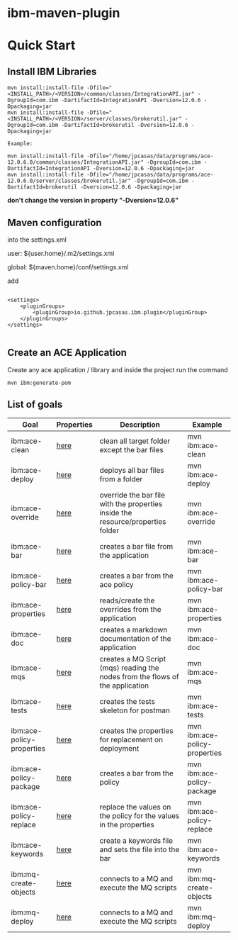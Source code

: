 # ibm-maven-plugin

# Quick Start

## Install IBM Libraries

```
mvn install:install-file -Dfile="<INSTALL_PATH>/<VERSION>/common/classes/IntegrationAPI.jar" -DgroupId=com.ibm -DartifactId=IntegrationAPI -Dversion=12.0.6 -Dpackaging=jar
mvn install:install-file -Dfile="<INSTALL_PATH>/<VERSION>/server/classes/brokerutil.jar" -DgroupId=com.ibm -DartifactId=brokerutil -Dversion=12.0.6 -Dpackaging=jar

Example:

mvn install:install-file -Dfile="/home/jpcasas/data/programs/ace-12.0.6.0/common/classes/IntegrationAPI.jar" -DgroupId=com.ibm -DartifactId=IntegrationAPI -Dversion=12.0.6 -Dpackaging=jar
mvn install:install-file -Dfile="/home/jpcasas/data/programs/ace-12.0.6.0/server/classes/brokerutil.jar" -DgroupId=com.ibm -DartifactId=brokerutil -Dversion=12.0.6 -Dpackaging=jar

```
**don't change the version  in property "-Dversion=12.0.6"**

## Maven configuration

into the settings.xml 

user:   ${user.home}/.m2/settings.xml

global: ${maven.home}/conf/settings.xml

add
```

<settings>
    <pluginGroups>
        <pluginGroup>io.github.jpcasas.ibm.plugin</pluginGroup>
    </pluginGroups>
</settings>


```

## Create an ACE Application

Create any ace application / library and inside the project run the command

```
mvn ibm:generate-pom

```

## List of goals

| Goal                      | Properties                           | Description                                                                     | Example                       |
| ------------------------- | ------------------------------------ | ------------------------------------------------------------------------------- | ----------------------------- |
| ibm:ace-clean             | [here](doc/ace-clean.md)             | clean all target folder except the bar files                                    | mvn ibm:ace-clean             |
| ibm:ace-deploy            | [here](doc/ace-deploy.md)            | deploys all bar files from a folder                                             | mvn ibm:ace-deploy            |
| ibm:ace-override          | [here](doc/ace-override.md)          | override the bar file with the properties inside the resource/properties folder | mvn ibm:ace-override          |
| ibm:ace-bar               | [here](doc/ace-bar.md)               | creates a bar file from the application                                         | mvn ibm:ace-bar               |
| ibm:ace-policy-bar        | [here](doc/ace-policy-bar.md)        | creates a bar from the ace policy                                               | mvn ibm:ace-policy-bar        |
| ibm:ace-properties        | [here](doc/ace-properties.md)        | reads/create the overrides from the application                                 | mvn ibm:ace-properties        |
| ibm:ace-doc               | [here](doc/ace-doc.md)               | creates a markdown documentation of the application                             | mvn ibm:ace-doc               |
| ibm:ace-mqs               | [here](doc/ace-mqs.md)               | creates a MQ Script (mqs) reading the nodes from the flows of the application   | mvn ibm:ace-mqs               |
| ibm:ace-tests             | [here](doc/ace-tests.md)             | creates the tests skeleton for postman                                          | mvn ibm:ace-tests             |
| ibm:ace-policy-properties | [here](doc/ace-policy-properties.md) | creates the properties for replacement on deployment                            | mvn ibm:ace-policy-properties |
| ibm:ace-policy-package    | [here](doc/ace-policy-package.md)    | creates a bar from the policy                                                   | mvn ibm:ace-policy-package    |
| ibm:ace-policy-replace    | [here](doc/ace-policy-replace.md)    | replace the values on the policy for the values in the properties               | mvn ibm:ace-policy-replace    |
| ibm:ace-keywords          | [here](doc/ace-keywords.md)          | create a keywords file and sets the file into the bar                           | mvn ibm:ace-keywords          |
| ibm:mq-create-objects     | [here](doc/mq-create-objects.md)     | connects to a MQ and execute the MQ scripts                                     | mvn ibm:mq-create-objects     |
| ibm:mq-deploy             | [here](doc/mq-deploy.md)             | connects to a MQ and execute the MQ scripts                                     | mvn ibm:mq-deploy             |









